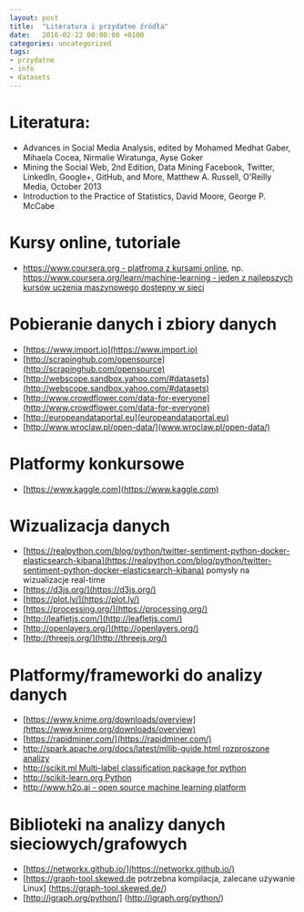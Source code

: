 ```yaml
---
layout: post
title:  "Literatura i przydatne źródła"
date:   2016-02-22 00:00:00 +0100
categories: uncategorized
tags: 
- przydatne
- info
- datasets
---
```


# Literatura:
- Advances in Social Media Analysis, edited by Mohamed Medhat Gaber, Mihaela Cocea, Nirmalie Wiratunga, Ayse Goker
- Mining the Social Web, 2nd Edition, Data Mining Facebook, Twitter, LinkedIn, Google+, GitHub, and More, Matthew A. Russell, O'Reilly Media, October 2013
- Introduction to the Practice of Statistics, David Moore, George P. McCabe

# Kursy online, tutoriale
- [https://www.coursera.org - platfroma z kursami online](https://www.coursera.org), np. [https://www.coursera.org/learn/machine-learning - jeden z najlepszych kursów uczenia maszynowego dostepny w sieci](https://www.coursera.org/learn/machine-learning)

# Pobieranie danych i zbiory danych
- [https://www.import.io](https://www.import.io)
- [http://scrapinghub.com/opensource](http://scrapinghub.com/opensource)
- [http://webscope.sandbox.yahoo.com/#datasets](http://webscope.sandbox.yahoo.com/#datasets)
- [http://www.crowdflower.com/data-for-everyone](http://www.crowdflower.com/data-for-everyone)
- [http://europeandataportal.eu](europeandataportal.eu)
- [http://www.wroclaw.pl/open-data/](www.wroclaw.pl/open-data/)

# Platformy konkursowe
- [https://www.kaggle.com](https://www.kaggle.com)

# Wizualizacja danych
- [https://realpython.com/blog/python/twitter-sentiment-python-docker-elasticsearch-kibana](https://realpython.com/blog/python/twitter-sentiment-python-docker-elasticsearch-kibana) pomysły na wizualizacje real-time
- [https://d3js.org/](https://d3js.org/)
- [https://plot.ly/](https://plot.ly/)
- [https://processing.org/](https://processing.org/)
- [http://leafletjs.com/](http://leafletjs.com/)
- [http://openlayers.org/](http://openlayers.org/)
- [http://threejs.org/](http://threejs.org/)

# Platformy/frameworki do analizy danych
- [https://www.knime.org/downloads/overview](https://www.knime.org/downloads/overview)
- [https://rapidminer.com/](https://rapidminer.com/)
- [http://spark.apache.org/docs/latest/mllib-guide.html rozproszone analizy](http://spark.apache.org/docs/latest/mllib-guide.html) 
- [http://scikit.ml Multi-label classification package for python](http://scikit.ml)
- [http://scikit-learn.org Python](http://scikit-learn.org)
- [http://www.h2o.ai - open source machine learning platform](http://www.h2o.ai/)

# Biblioteki na analizy danych sieciowych/grafowych
- [https://networkx.github.io/](https://networkx.github.io/)
- [https://graph-tool.skewed.de potrzebna kompilacja, zalecane używanie Linux] (https://graph-tool.skewed.de/)
- [http://igraph.org/python/] (http://igraph.org/python/)
